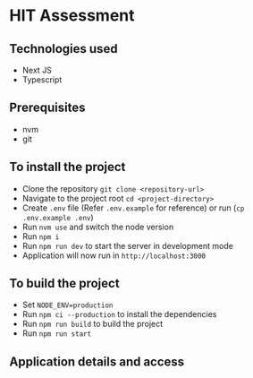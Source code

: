 # HIT Assessment

## Technologies used

- Next JS
- Typescript

## Prerequisites

- nvm
- git

## To install the project

- Clone the repository `git clone <repository-url>`
- Navigate to the project root `cd <project-directory>`
- Create `.env` file (Refer `.env.example` for reference) or run (`cp .env.example .env`)
- Run `nvm use` and switch the node version
- Run `npm i`
- Run `npm run dev` to start the server in development mode
- Application will now run in `http://localhost:3000`

## To build the project

- Set `NODE_ENV=production`
- Run `npm ci --production` to install the dependencies
- Run `npm run build` to build the project
- Run `npm run start`

## Application details and access
